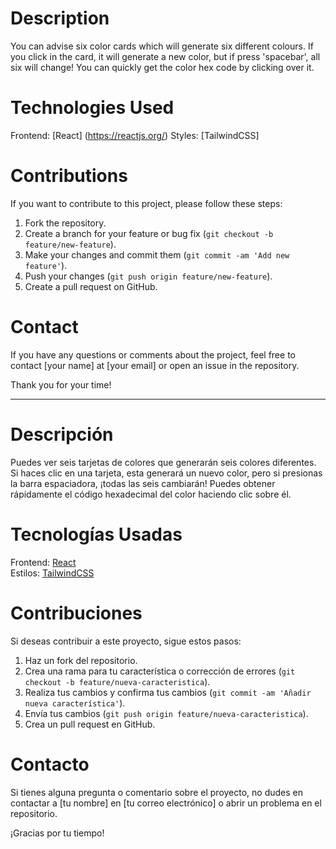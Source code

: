# Description
You can advise six color cards which will generate six different colours. If you click in the card, it will generate a new color, but if press 'spacebar', all six will change!
You can quickly get the color hex code by clicking over it. 

# Technologies Used

Frontend: [React] (https://reactjs.org/)
Styles: [TailwindCSS]

# Contributions
If you want to contribute to this project, please follow these steps:
1. Fork the repository.
2. Create a branch for your feature or bug fix (`git checkout -b feature/new-feature`).
3. Make your changes and commit them (`git commit -am 'Add new feature'`).
4. Push your changes (`git push origin feature/new-feature`).
5. Create a pull request on GitHub.

# Contact
If you have any questions or comments about the project, feel free to contact [your name] at [your email] or open an issue in the repository.

Thank you for your time!

<hr/>

# Descripción
Puedes ver seis tarjetas de colores que generarán seis colores diferentes. Si haces clic en una tarjeta, esta generará un nuevo color, pero si presionas la barra espaciadora, ¡todas las seis cambiarán!
Puedes obtener rápidamente el código hexadecimal del color haciendo clic sobre él.

# Tecnologías Usadas

Frontend: [React](https://reactjs.org/)  
Estilos: [TailwindCSS](https://tailwindcss.com/)

# Contribuciones
Si deseas contribuir a este proyecto, sigue estos pasos:
1. Haz un fork del repositorio.
2. Crea una rama para tu característica o corrección de errores (`git checkout -b feature/nueva-caracteristica`).
3. Realiza tus cambios y confirma tus cambios (`git commit -am 'Añadir nueva característica'`).
4. Envía tus cambios (`git push origin feature/nueva-caracteristica`).
5. Crea un pull request en GitHub.

# Contacto
Si tienes alguna pregunta o comentario sobre el proyecto, no dudes en contactar a [tu nombre] en [tu correo electrónico] o abrir un problema en el repositorio.

¡Gracias por tu tiempo!

